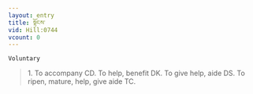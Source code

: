 ```yaml
---
layout: entry
title: སྟོངས་
vid: Hill:0744
vcount: 0
---
```

`Voluntary` 
> 1\.
 To accompany CD\.
 To help, benefit DK\.
 To give help, aide DS\.
 To ripen, mature, help, give aide TC\.


